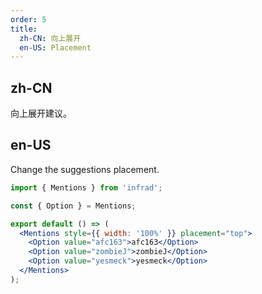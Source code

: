 ```yaml
---
order: 5
title:
  zh-CN: 向上展开
  en-US: Placement
---
```


## zh-CN

向上展开建议。

## en-US

Change the suggestions placement.

```jsx
import { Mentions } from 'infrad';

const { Option } = Mentions;

export default () => (
  <Mentions style={{ width: '100%' }} placement="top">
    <Option value="afc163">afc163</Option>
    <Option value="zombieJ">zombieJ</Option>
    <Option value="yesmeck">yesmeck</Option>
  </Mentions>
);
```
